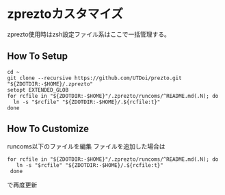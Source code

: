 # zpreztoカスタマイズ
  zprezto使用時はzsh設定ファイル系はここで一括管理する。
  
  ## How To Setup
  
  ```
  cd ~
  git clone --recursive https://github.com/UTDoi/prezto.git "${ZDOTDIR:-$HOME}/.zprezto"
  setopt EXTENDED_GLOB
  for rcfile in "${ZDOTDIR:-$HOME}"/.zprezto/runcoms/^README.md(.N); do
    ln -s "$rcfile" "${ZDOTDIR:-$HOME}/.${rcfile:t}"
  done
```

 ## How To Customize 
 
 runcoms以下のファイルを編集
 ファイルを追加した場合は
 ```
 for rcfile in "${ZDOTDIR:-$HOME}"/.zprezto/runcoms/^README.md(.N); do
    ln -s "$rcfile" "${ZDOTDIR:-$HOME}/.${rcfile:t}"
  done
 ```
 で再度更新
